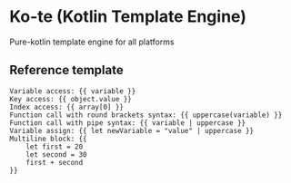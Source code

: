 # Ko-te (Kotlin Template Engine)

Pure-kotlin template engine for all platforms

## Reference template

```
Variable access: {{ variable }}
Key access: {{ object.value }}
Index access: {{ array[0] }}
Function call with round brackets syntax: {{ uppercase(variable) }}
Function call with pipe syntax: {{ variable | uppercase }}
Variable assign: {{ let newVariable = "value" | uppercase }}
Multiline block: {{
    let first = 20
    let second = 30
    first + second
}}
```